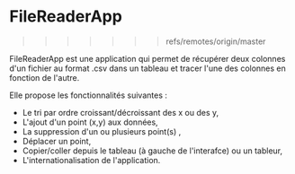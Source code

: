 # FileReaderApp 

>>>>>>> refs/remotes/origin/master
> 
FileReaderApp est une application qui permet de récupérer
deux colonnes d'un fichier au format .csv dans un tableau et
tracer l'une des colonnes en fonction de l'autre.

Elle propose les fonctionnalités suivantes :
* Le tri par ordre croissant/décroissant des x ou des y,
* L'ajout d'un point (x,y) aux données,
* La suppression d'un ou plusieurs point(s) ,
* Déplacer un point, 
* Copier/coller depuis le tableau (à gauche de l'interafce) ou un tableur, 
* L'internationalisation de l'application.






